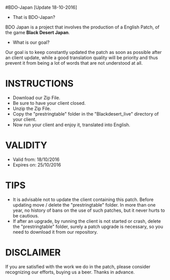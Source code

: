 #BDO-Japan [Update 18-10-2016]

* That is BDO-Japan?

BDO Japan is a project that involves the production of a English Patch, of the game **Black Desert Japan**.


* What is our goal?

Our goal is to keep constantly updated the patch as soon as possible after an client update, while a good translation quality will be priority and thus prevent it from being a lot of words that are not understood at all.


# INSTRUCTIONS

* Download our Zip File.
* Be sure to have your client closed.
* Unzip the Zip File.
* Copy the "prestringtable" folder in the "Blackdesert_live" directory of your client.
* Now run your client and enjoy it, translated into English.


# VALIDITY

* Valid from: 18/10/2016
* Expires on: 25/10/2016


# TIPS

* It is advisable not to update the client containing this patch. Before updating move / delete the "prestringtable" folder. In more than one year, no history of bans on the use of such patches, but it never hurts to be cautious.
* If after an upgrade, by running the client is not started or crash, delete the "prestringtable" folder, surely a patch upgrade is necessary, so you need to download it from our repository.


# DISCLAIMER

If you are satisfied with the work we do in the patch, please consider recognizing our efforts, buying us a beer. Thanks in advance.
